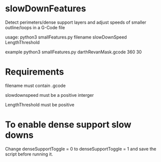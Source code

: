 # slowDownFeatures
Detect perimeters/dense support layers and adjust speeds of smaller outline/loops in a G-Code file

usage: python3 smallFeatures.py filename slowDownSpeed LengthThreshold

example python3 smallFeatures.py darthRevanMask.gcode 360 30

# Requirements
filename must contain .gcode

slowdownspeed must be a positive interger

LengthThreshold must be positive

# To enable dense support slow downs
Change denseSupportToggle = 0 to denseSupportToggle = 1 and save the script before running it.
